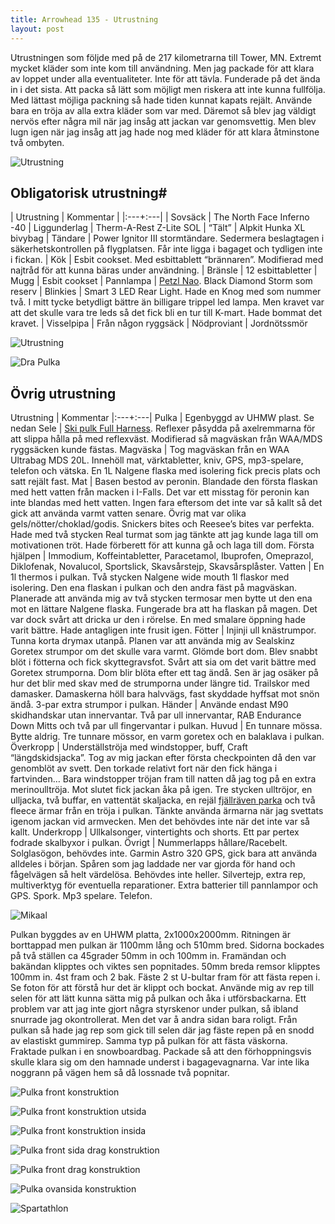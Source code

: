 ```yaml
---
title: Arrowhead 135 - Utrustning
layout: post
---
```

Utrustningen som följde med på de 217 kilometrarna till Tower, MN. Extremt mycket kläder som inte kom till användning. Men jag packade för att klara av loppet under alla eventualiteter. Inte för att tävla. Funderade på det ända in i det sista. Att packa så lätt som möjligt men riskera att inte kunna fullfölja. Med lättast möjliga packning så hade tiden kunnat kapats rejält. Använde bara en tröja av alla extra kläder som var med. Däremot så blev jag väldigt nervös efter några mil när jag insåg att jackan var genomsvettig. Men blev lugn igen när jag insåg att jag hade nog med kläder för att klara åtminstone två ombyten.

![Utrustning](/assets/Utrustning/1_Gear.jpg)

## Obligatorisk utrustning#

| Utrustning | Kommentar |
|:---+:---|
| Sovsäck | The North Face Inferno -40
| Liggunderlag | Therm-A-Rest Z-Lite SOL
| “Tält” | Alpkit Hunka XL bivybag
| Tändare | Power Ignitor III stormtändare. Sedermera beslagtagen i säkerhetskontrollen på flygplatsen. Får inte ligga i bagaget och tydligen inte i fickan.
| Kök | Esbit cookset. Med esbittablett “brännaren”. Modifierad med najtråd för att kunna bäras under användning.
| Bränsle | 12 esbittabletter
| Mugg | Esbit cookset
| Pannlampa | [Petzl Nao](http://c2.jetshop.se/nao-p-4712-c-821.aspx). Black Diamond Storm som reserv
| Blinkies | Smart 3 LED Rear Light. Hade en Knog med som nummer två. I mitt tycke betydligt bättre än billigare trippel led lampa. Men kravet var att det skulle vara tre leds så det fick bli en tur till K-mart. Hade bommat det kravet.
| Visselpipa | Från någon ryggsäck
| Nödproviant | Jordnötssmör

![Utrustning](/assets/Utrustning/2_Gear.jpg)

![Dra Pulka](/assets/Utrustning/3_DragPulk.jpg)

## Övrig utrustning

Utrustning | Kommentar
|:---+:---|
Pulka | Egenbyggd av UHMW plast. Se nedan
Sele | [Ski pulk Full Harness](http://skipulk.com/). Reflexer påsydda på axelremmarna för att slippa hålla på med reflexväst. Modifierad så magväskan från WAA/MDS ryggsäcken kunde fästas.
Magväska | Tog magväskan från en WAA Ultrabag MDS 20L. Innehöll mat, värktabletter, kniv, GPS, mp3-spelare, telefon och vätska. En 1L Nalgene flaska med isolering fick precis plats och satt rejält fast.
Mat | Basen bestod av peronin. Blandade den första flaskan med hett vatten från macken i I-Falls. Det var ett misstag för peronin kan inte blandas med hett vatten. Ingen fara eftersom det inte var så kallt så det gick att använda varmt vatten senare. Övrig mat var olika gels/nötter/choklad/godis. Snickers bites och Reesee’s bites var perfekta. Hade med två stycken Real turmat som jag tänkte att jag kunde laga till om motivationen tröt. Hade förberett för att kunna gå och laga till dom.
Första hjälpen | Immodium, Koffeintabletter, Paracetamol, Ibuprofen, Omeprazol, Diklofenak, Novalucol, Sportslick, Skavsårstejp, Skavsårsplåster.
Vatten | En 1l thermos i pulkan. Två stycken Nalgene wide mouth 1l flaskor med isolering. Den ena flaskan i pulkan och den andra fäst på magväskan. Planerade att använda mig av två stycken termosar men bytte ut den ena mot en lättare Nalgene flaska. Fungerade bra att ha flaskan på magen. Det var dock svårt att dricka ur den i rörelse. En med smalare öppning hade varit bättre. Hade antagligen inte frusit igen.
Fötter | Injinji ull knästrumpor. Tunna korta drymax utanpå. Planen var att använda mig av Sealskinz Goretex strumpor om det skulle vara varmt. Glömde bort dom. Blev snabbt blöt i fötterna och fick skyttegravsfot. Svårt att sia om det varit bättre med Goretex strumporna. Dom blir blöta efter ett tag ändå. Sen är jag osäker på hur det blir med skav med de strumporna under längre tid. Trailskor med damasker. Damaskerna höll bara halvvägs, fast skyddade hyffsat mot snön ändå. 3-par extra strumpor i pulkan.
Händer | Använde endast M90 skidhandskar utan innervantar. Två par ull innervantar, RAB Endurance Down Mitts och två par ull fingervantar i pulkan.
Huvud | En tunnare mössa. Bytte aldrig. Tre tunnare mössor, en varm goretex och en balaklava i pulkan.
Överkropp | Underställströja med windstopper, buff, Craft “längdskidsjacka”. Tog av mig jackan efter första checkpointen då den var genomblöt av svett. Den torkade relativt fort när den fick hänga i fartvinden… Bara windstopper tröjan fram till natten då jag tog på en extra merinoulltröja. Mot slutet fick jackan åka på igen. Tre stycken ulltröjor, en ulljacka, två buffar, en vattentät skaljacka, en rejäl [fjällräven parka](http://www.fjallraven.se/fjallraven-polar-parka) och två fleece ärmar från en tröja i pulkan. Tänkte använda ärmarna när jag svettats igenom jackan vid armvecken. Men det behövdes inte när det inte var så kallt.
Underkropp | Ullkalsonger, vintertights och shorts. Ett par pertex fodrade skalbyxor i pulkan.
Övrigt | Nummerlapps hållare/Racebelt. Solglasögon, behövdes inte. Garmin Astro 320 GPS, gick bara att använda alldeles i början. Spåren som jag laddade ner var gjorda för hand och fågelvägen så helt värdelösa. Behövdes inte heller. Silvertejp, extra rep, multiverktyg för eventuella reparationer. Extra batterier till pannlampor och GPS. Spork. Mp3 spelare. Telefon.

![Mikaal](/assets/Utrustning/4_Ikaal.jpg)

Pulkan byggdes av en UHWM platta, 2x1000x2000mm. Ritningen är borttappad men pulkan är 1100mm lång och 510mm bred. Sidorna bockades på två ställen ca 45grader 50mm in och 100mm in. Framändan och bakändan klipptes och viktes sen popnitades. 50mm breda remsor klipptes 100mm in. 4st fram och 2 bak. Fäste 2 st U-bultar fram för att fästa repen i. Se foton för att förstå hur det är klippt och bockat. Använde mig av rep till selen för att lätt kunna sätta mig på pulkan och åka i utförsbackarna. Ett problem var att jag inte gjort några styrskenor under pulkan, så ibland snurrade jag okontrollerat. Men det var å andra sidan bara roligt. Från pulkan så hade jag rep som gick till selen där jag fäste repen på en snodd av elastiskt gummirep. Samma typ på pulkan för att fästa väskorna. Fraktade pulkan i en snowboardbag. Packade så att den förhoppningsvis skulle klara sig om den hamnade underst i bagagevagnarna. Var inte lika noggrann på vägen hem så då lossnade två popnitar.

![Pulka front konstruktion](/assets/Utrustning/5_Pulk.jpg)

![Pulka front konstruktion utsida](/assets/Utrustning/6_Pulk.jpg)

![Pulka front konstruktion insida](/assets/Utrustning/7_Pulk.jpg)

![Pulka front sida drag konstruktion](/assets/Utrustning/8_Pulk.jpg)

![Pulka front drag konstruktion](/assets/Utrustning/9_Pulk.jpg)

![Pulka ovansida konstruktion](/assets/Utrustning/10_Pulk.jpg)

![Spartathlon](/assets/Utrustning/11_Spartathlon.gif)
